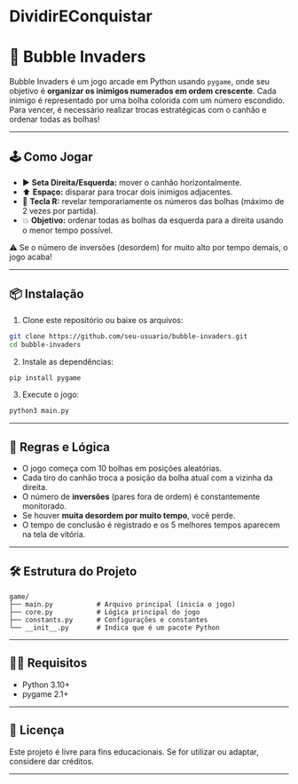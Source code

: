 # DividirEConquistar

# 🎯 Bubble Invaders

Bubble Invaders é um jogo arcade em Python usando `pygame`, onde seu objetivo é **organizar os inimigos numerados em ordem crescente**. Cada inimigo é representado por uma bolha colorida com um número escondido. Para vencer, é necessário realizar trocas estratégicas com o canhão e ordenar todas as bolhas!

---

## 🕹️ Como Jogar

- ▶️ **Seta Direita/Esquerda:** mover o canhão horizontalmente.
- ⬆️ **Espaço:** disparar para trocar dois inimigos adjacentes.
- 🔁 **Tecla R:** revelar temporariamente os números das bolhas (máximo de 2 vezes por partida).
- 💥 **Objetivo:** ordenar todas as bolhas da esquerda para a direita usando o menor tempo possível.

⚠️ Se o número de inversões (desordem) for muito alto por tempo demais, o jogo acaba!

---

## 📦 Instalação

1. Clone este repositório ou baixe os arquivos:

```bash
git clone https://github.com/seu-usuario/bubble-invaders.git
cd bubble-invaders
```

2. Instale as dependências:

```bash
pip install pygame
```

3. Execute o jogo:

```bash
python3 main.py
```

---

## 🧠 Regras e Lógica

- O jogo começa com 10 bolhas em posições aleatórias.
- Cada tiro do canhão troca a posição da bolha atual com a vizinha da direita.
- O número de **inversões** (pares fora de ordem) é constantemente monitorado.
- Se houver **muita desordem por muito tempo**, você perde.
- O tempo de conclusão é registrado e os 5 melhores tempos aparecem na tela de vitória.

---

## 🛠️ Estrutura do Projeto

```
game/
├── main.py           # Arquivo principal (inicia o jogo)
├── core.py           # Lógica principal do jogo
├── constants.py      # Configurações e constantes
└── __init__.py       # Indica que é um pacote Python
```

---

## 🧑‍💻 Requisitos

- Python 3.10+
- pygame 2.1+

---

## 📜 Licença

Este projeto é livre para fins educacionais. Se for utilizar ou adaptar, considere dar créditos.

---
